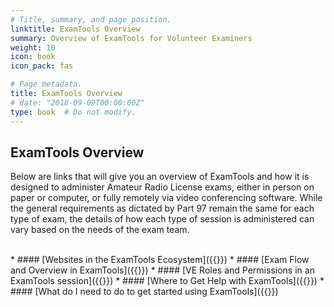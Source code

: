 ```yaml
---
# Title, summary, and page position.
linktitle: ExamTools Overview
summary: Overview of ExamTools for Volunteer Examiners
weight: 10
icon: book
icon_pack: fas

# Page metadata.
title: ExamTools Overview
# date: "2018-09-09T00:00:00Z"
type: book  # Do not modify.
---
```


## ExamTools Overview

Below are links that will give you an overview of ExamTools and how it is designed to administer Amateur Radio License exams, either in person on paper or computer, or fully remotely via video conferencing software.  While the general requirements as dictated by Part 97 remain the same for each type of exam, the details of how each type of session is administered can vary based on the needs of the exam team.

<br />
* #### [Websites in the ExamTools Ecosystem]({{<relref "websiteDecoder.md">}})
* #### [Exam Flow and Overview in ExamTools]({{<relref "overviewFlowchart.md">}})
* #### [VE Roles and Permissions in an ExamTools session]({{<relref "sessionRolesPermissions.md">}})
* #### [Where to Get Help with ExamTools]({{<relref "getHelp.md">}})
* #### [What do I need to do to get started using ExamTools]({{<relref "gettingStarted.md">}})
